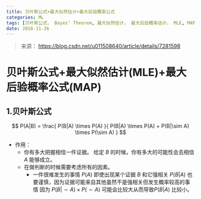```yaml
---
title: 贝叶斯公式+最大似然估计+最大后验概率公式
categories: ML
tags: [贝叶斯公式， Bayes’ Theorem, 最大似然估计， 最大后验概率估计， MLE, MAP, maximum likelihood estimation, maximum a posterior probability estimation]
date: 2018-11-26
---
```

> 来源： https://blog.csdn.net/u011508640/article/details/7281598
# 贝叶斯公式+最大似然估计(MLE)+最大后验概率公式(MAP)
## 1.贝叶斯公式
$$ P(A|B) = \frac{ P(B|A) \times P(A) }{ P(B|A) \times P(A) + P(B|\sim A) \times P(\sim A) } $$
- 作用： 
  - 你有多大把握相信一件证据。 给定 $B$ 的时候，你有多大的可能性会去相信 $A$ 能够成立。
  - 在做判断的时候需要考虑所有的因素。
    - 一件很难发生的事情 $P(A)$ 即使出现某个证据 $B$ 和它强相关 $P(B|A)$ 也要谨慎，因为证据可能来自其他虽然不是强相关但发生概率较高的事情 因为 $P(B|\sim A) \times P(\sim A)$ 可能会比较大从而导致$P(B|A)$ 比较小。 
    
